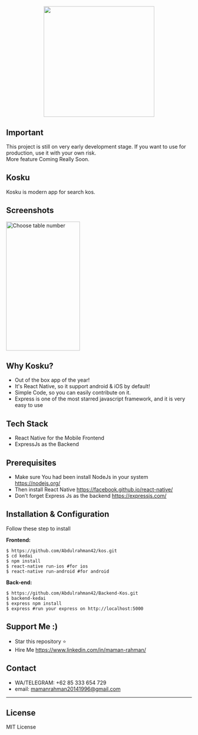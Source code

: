 <h1 align="center">
  <img src="https://res.cloudinary.com/abdulrahman42/image/upload/w_1000,c_fill,ar_1:1,g_auto,r_max,bo_5px_solid_red,b_rgb:262c35/v1567572249/Kos/kos_icon.png" width="300"/><br>
</h1>

## Important
This project is still on very early development stage. If you want to use for production, use it with your own risk.
<br>More feature Coming Really Soon.

## Kosku
Kosku is modern app for search kos. 


## Screenshots

<p float="left">
  <img src="https://res.cloudinary.com/abdulrahman42/image/upload/v1567571267/Kos/kos_home.png" width="200" height="350" alt="Choose table number"/>
</p>



## Why Kosku?
* Out of the box app of the year!
* It's React Native, so it support android & iOS by default!
* Simple Code, so you can easily contribute on it.
* Express is one of the most starred javascript framework, and it is very easy to use

## Tech Stack
* React Native for the Mobile Frontend
* ExpressJs as the Backend

## Prerequisites
* Make sure You had been install NodeJs in your system https://nodejs.org/
* Then install React Native https://facebook.github.io/react-native/
* Don’t forget Express Js as the backend https://expressjs.com/

## Installation & Configuration
Follow these step to install

**Frontend:**
```
$ https://github.com/Abdulrahman42/kos.git
$ cd kedai
$ npm install
$ react-native run-ios #for ios
$ react-native run-android #for android
```

**Back-end:**
```
$ https://github.com/Abdulrahman42/Backend-Kos.git
$ backend-kedai
$ express npm install
$ express #run your express on http://localhost:5000
```

## Support Me :)
* Star this repository :star:
* Hire Me https://www.linkedin.com/in/maman-rahman/

## Contact 
* WA/TELEGRAM: +62 85 333 654 729
* email: mamanrahman20141996@gmail.com

----

## License

MIT License

